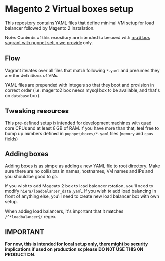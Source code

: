 # Magento 2 Virtual boxes setup
This repository contains YAML files that define minimal VM setup for load balancer followed by Magento 2 installation. 

Note: Contents of this repository are intended to be used with 
[multi box vagrant with puppet setup we provide](https://github.com/the-shop/Vagrant) only.

## Flow
Vagrant iterates over all files that match following `*.yaml` and presumes they are the definitions of VMs.

YAML files are prepended with integers so that they boot and provision in correct order (i.e. magento2 box needs mysql 
box to be available, and that's on `database` box).

## Tweaking resources
This pre-defined setup is intended for development machines with quad core CPUs and at least 8 GB of RAM. If you have 
more than that, feel free to bump up numbers defined in `puphpet/boxes/*.yaml` files (`memory` and `cpus` fields)

## Adding boxes
Adding boxes is as simple as adding a new YAML file to root directory. Make sure there are no collisions in 
names, hostnames, VM names and IPs and you should be good to go.

If you wish to add Magento 2 box to load balancer rotation, you'll need to modify 
`hiera/loadbalancer_data.yaml`. If you wish to add load balancing in front of anything else, you'll need to 
create new load balancer box with own setup.

When adding load balancers, it's important that it matches `/^*loadbalancer$/` regex.

## IMPORTANT
**For now, this is intended for local setup only, there might be security implications if used on production 
so please DO NOT USE THIS ON PRODUCTION.**